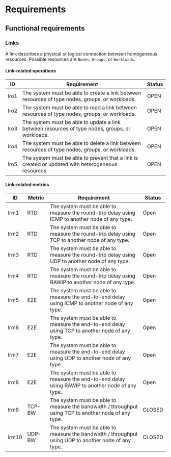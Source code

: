 # Requirements

## Functional requirements



### Links

A link describes a physical or logical connection between homogeneous resources. 
Possible resources are `Nodes`, `Groups`, or `Workloads`.

#### Link-related operations

| ID   | Requirement                                                                                        | Status |
|------|----------------------------------------------------------------------------------------------------|--------|
| lro1 | The system must be able to create a link between resources of type nodes, groups, or workloads.    | OPEN   |
| lro2 | The system must be able to read a link between resources of type nodes, groups, or workloads.      | OPEN   |
| lro3 | The system must be able to update a link between resources of type nodes, groups, or workloads.    | OPEN   |
| lro4 | The system must be able to delete a link between resources of type nodes, groups, or workloads.    | OPEN   |
| lro5 | The system must be able to prevent that a link is created or updated with heterogeneous resources. | OPEN   |


#### Link-related metrics

| ID    | Metric | Requirement                                                                                          | Status |
|-------|--------|------------------------------------------------------------------------------------------------------|--------|
| lrm1  | RTD    | The system must be able to measure the round-trip delay using ICMP to another node of any type.      | Open   |
| lrm2  | RTD    | The system must be able to measure the round-trip delay using TCP to another node of any type.       | Open   |
| lrm3  | RTD    | The system must be able to measure the round-trip delay using UDP to another node of any type.       | Open   |
| lrm4  | RTD    | The system must be able to measure the round-trip delay using RAWIP to another node of any type.     | Open   |
| lrm5  | E2E    | The system must be able to measure the end-to-end delay using ICMP to another node of any type.      | Open   |
| lrm6  | E2E    | The system must be able to measure the end-to-end delay using TCP to another node of any type.       | Open   |
| lrm7  | E2E    | The system must be able to measure the end-to-end delay using UDP to another node of any type.       | Open   |
| lrm8  | E2E    | The system must be able to measure the end-to-end delay using RAWIP to another node of any type.     | Open   |
| lrm9  | TCP-BW | The system must be able to measure the bandwidth / throughput using TCP to another node of any type. | CLOSED |
| lrm10 | UDP-BW | The system must be able to measure the bandwidth / throughput using UDP to another node of any type. | CLOSED |
